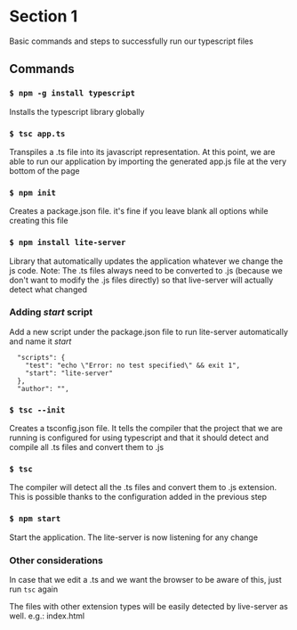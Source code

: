 # Section 1

Basic commands and steps to successfully run our typescript files

## Commands

### ``$ npm -g install typescript``

Installs the typescript library globally

### ``$ tsc app.ts``

Transpiles a .ts file into its javascript representation. At this point, we are able to run our application by importing the generated app.js file at the very bottom of the page

### ``$ npm init``

Creates a package.json file. it's fine if you leave blank all  options while creating this file

### ``$ npm install lite-server``

Library that automatically updates the application whatever we change the js code. Note: The .ts files always need to be converted to .js (because we don't want to modify the .js files directly) so that live-server will actually detect what changed

### Adding *start* script

Add a new script under the package.json file to run lite-server automatically and name it *start*

```"main": "script.js",
  "scripts": {
    "test": "echo \"Error: no test specified\" && exit 1",
    "start": "lite-server"
  },
  "author": "",
```

### ``$ tsc --init``

Creates a tsconfig.json file. It tells the compiler that the project that we are running is configured for using typescript and that it should detect and compile all .ts files and convert them to .js

### ``$ tsc``

The compiler will detect all the .ts files and convert them to .js extension. This is possible thanks to the configuration added in the previous step

### ``$ npm start``

Start the application. The lite-server is now listening for any change

### Other considerations

In case that we edit a .ts and we want the browser to be aware of this, just run ``tsc`` again

The files with other extension types will be easily detected by live-server as well. e.g.: index.html
